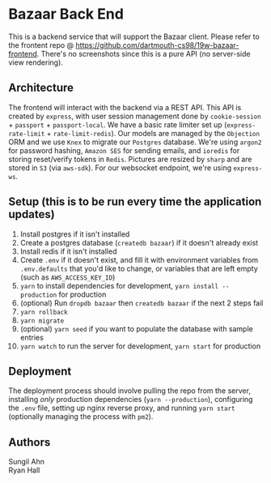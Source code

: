 # Bazaar Back End

This is a backend service that will support the Bazaar client. Please refer to the frontent repo @ https://github.com/dartmouth-cs98/19w-bazaar-frontend. There's no screenshots since this is a pure API (no server-side view 
rendering).

## Architecture

The frontend will interact with the backend via a REST API. This API is created by `express`, with user session management done by `cookie-session` + `passport` + `passport-local`. We have a basic rate limiter set up (`express-rate-limit` + `rate-limit-redis`). Our models are managed by the `Objection` ORM and we use `Knex` to migrate our `Postgres` database. We're using `argon2` for password hashing, `Amazon SES` for sending emails, and `ioredis` for storing reset/verify tokens in `Redis`. Pictures are resized by `sharp` and are stored in `S3` (via `aws-sdk`). For our websocket endpoint, we're using `express-ws`.

## Setup (this is to be run every time the application updates)

1. Install postgres if it isn't installed
2. Create a postgres database (`createdb bazaar`) if it doesn't already exist
3. Install redis if it isn't installed
4. Create `.env` if it doesn't exist, and fill it with environment variables from `.env.defaults` that you'd like to change, or variables that are left empty (such as `AWS_ACCESS_KEY_ID`)
5. `yarn` to install dependencies for development, `yarn install --production` for production
6. (optional) Run `dropdb bazaar` then `createdb bazaar` if the next 2 steps fail
7. `yarn rollback`
8. `yarn migrate`
9. (optional) `yarn seed` if you want to populate the database with sample entries
10. `yarn watch` to run the server for development, `yarn start` for production

## Deployment

The deployment process should involve pulling the repo from the server, installing *only* production dependencies (`yarn --production`), configuring the `.env` file, setting up nginx reverse proxy, and running `yarn start` (optionally 
managing the process with `pm2`).

## Authors

Sungil Ahn  
Ryan Hall
